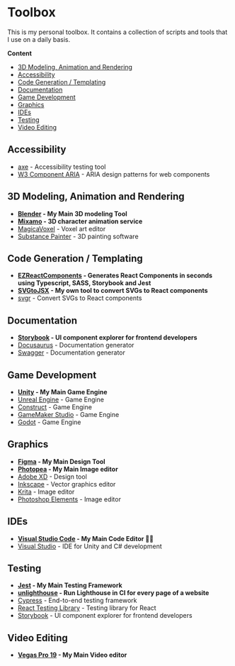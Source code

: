 # Toolbox

This is my personal toolbox. It contains a collection of scripts and tools that I use on a daily basis.

**Content**

- [3D Modeling, Animation and Rendering](#3d-modeling-animation-and-rendering)
- [Accessibility](#accessibility)
- [Code Generation / Templating](#code-generation-templating)
- [Documentation](#documentation)
- [Game Development](#game-development)
- [Graphics](#graphics)
- [IDEs](#ides)
- [Testing](#testing)
- [Video Editing](#video-editing)

## Accessibility

- [axe](https://www.deque.com/axe/) - Accessibility testing tool
- [W3 Component ARIA](https://www.w3.org/WAI/ARIA/apg/patterns/) - ARIA design patterns for web components

## 3D Modeling, Animation and Rendering

- **[Blender](https://www.blender.org/) - My Main 3D modeling Tool**
- **[Mixamo](https://www.mixamo.com/) - 3D character animation service**
- [MagicaVoxel](https://ephtracy.github.io/) - Voxel art editor
- [Substance Painter](https://www.substance3d.com/products/substance-painter/) - 3D painting software

## Code Generation / Templating

- **[EZReactComponents](https://github.com/DominicF96/ez-react-components) - Generates React Components in seconds using Typescript, SASS, Storybook and Jest**
- **[SVGtoJSX](https://github.com/DominicF96/svg-to-jsx) - My own tool to convert SVGs to React components**
- [svgr](https://react-svgr.com/) - Convert SVGs to React components

## Documentation

- **[Storybook](https://storybook.js.org/) - UI component explorer for frontend developers**
- [Docusaurus](https://docusaurus.io/) - Documentation generator
- [Swagger](https://swagger.io/) - Documentation generator

## Game Development

- **[Unity](https://unity.com/) - My Main Game Engine**
- [Unreal Engine](https://www.unrealengine.com/) - Game Engine
- [Construct](https://www.construct.net/) - Game Engine
- [GameMaker Studio](https://www.yoyogames.com/gamemaker) - Game Engine
- [Godot](https://godotengine.org/) - Game Engine

## Graphics

- **[Figma](https://www.figma.com/) - My Main Design Tool**
- **[Photopea](https://www.photopea.com/) - My Main Image editor**
- [Adobe XD](https://www.adobe.com/products/xd.html) - Design tool
- [Inkscape](https://inkscape.org/) - Vector graphics editor
- [Krita](https://krita.org/en/) - Image editor
- [Photoshop Elements](https://www.adobe.com/products/photoshop-elements.html) - Image editor

## IDEs

- **[Visual Studio Code](https://code.visualstudio.com/) - My Main Code Editor 💖🤓**
- [Visual Studio](https://visualstudio.microsoft.com/) - IDE for Unity and C# development

## Testing

- **[Jest](https://jestjs.io/) - My Main Testing Framework**
- **[unlighthouse](https://github.com/harlan-zw/unlighthouse) - Run Lighthouse in CI for every page of a website**
- [Cypress](https://www.cypress.io/) - End-to-end testing framework
- [React Testing Library](https://testing-library.com/docs/react-testing-library/intro/) - Testing library for React
- [Storybook](https://storybook.js.org/) - UI component explorer for frontend developers

## Video Editing

- **[Vegas Pro 19](https://www.vegascreativesoftware.com/us/vegas-pro/) - My Main Video editor**
